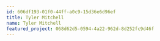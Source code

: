 ```yaml
---
id: 606df193-01f0-44ff-a0c9-15d36e6d96ef
title: Tyler Mitchell
name: Tyler Mitchell
featured_project: 068d62d5-0594-4a22-962d-8d252fc9d46f
---
```

